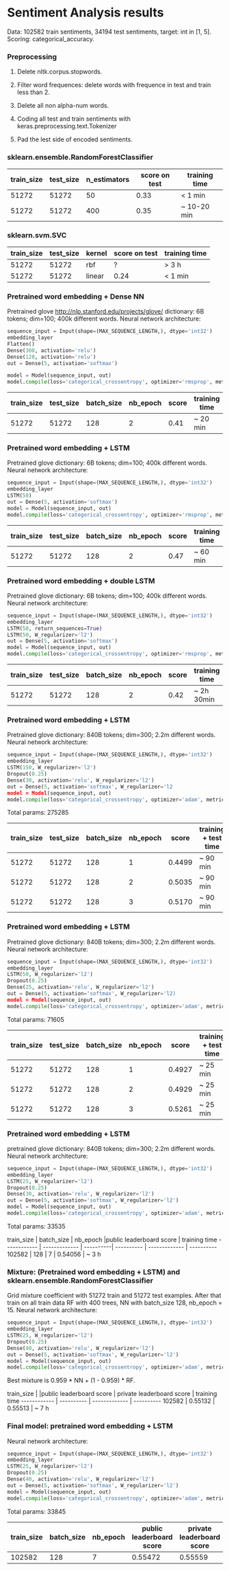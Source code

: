 # Sentiment Analysis results
Data: 102582 train sentiments, 34194 test sentiments, target: int in [1, 5]. Scoring: categorical_accuracy.

### Preprocessing
1) Delete nltk.corpus.stopwords.

2) Filter word frequences: delete words with frequence in test and train less than 2.

3) Delete all non alpha-num words.

4) Coding all test and train sentiments with keras.preprocessing.text.Tokenizer

5) Pad the lest side of encoded sentiments.

### sklearn.ensemble.RandomForestClassifier

train_size | test_size | n_estimators |score on test| training time
------------ | ------------- | ---------- | ------------- | ----------
51272 | 51272 | 50 | 0.33 | < 1 min
51272 | 51272 | 400 | 0.35 | ~ 10-20 min

### sklearn.svm.SVC


train_size | test_size | kernel |score on test | training time
------------ | ------------- | ---------- | ------------- | ----------
51272 | 51272 | rbf | ? | > 3 h
51272 | 51272 | linear | 0.24 | < 1 min 


### Pretrained word embedding + Dense NN
Pretrained glove http://nlp.stanford.edu/projects/glove/ dictionary: 6B tokens; dim=100; 400k different words.
Neural network architecture:
```python
sequence_input = Input(shape=(MAX_SEQUENCE_LENGTH,), dtype='int32')
embedding_layer
Flatten()
Dense(300, activation='relu')
Dense(128, activation='relu')
out = Dense(5, activation='softmax')

model = Model(sequence_input, out)
model.compile(loss='categorical_crossentropy', optimizer='rmsprop', metrics=['acc'])
```

train_size | test_size | batch_size |nb_epoch |score | training time
------------ | ------------- | ----------| ---------- | ------------- | ----------
51272 | 51272 | 128 | 2 | 0.41 | ~ 20 min

### Pretrained word embedding + LSTM
Pretrained glove dictionary: 6B tokens; dim=100; 400k different words.
Neural network architecture:
```python
sequence_input = Input(shape=(MAX_SEQUENCE_LENGTH,), dtype='int32')
embedding_layer
LSTM(50)
out = Dense(5, activation='softmax')
model = Model(sequence_input, out)
model.compile(loss='categorical_crossentropy', optimizer='rmsprop', metrics=['acc'])
```

train_size | test_size | batch_size |nb_epoch |score | training time
------------ | ------------- | ----------| ---------- | ------------- | ----------
51272 | 51272 | 128 | 2 | 0.47 | ~ 60 min


### Pretrained word embedding + double LSTM
Pretrained glove dictionary: 6B tokens; dim=100; 400k different words.
Neural network architecture:
```python
sequence_input = Input(shape=(MAX_SEQUENCE_LENGTH,), dtype='int32')
embedding_layer
LSTM(50, return_sequences=True)
LSTM(50, W_regularizer='l2')
out = Dense(5, activation='softmax')
model = Model(sequence_input, out)
model.compile(loss='categorical_crossentropy', optimizer='rmsprop', metrics=['acc'])
```

train_size | test_size | batch_size |nb_epoch |score | training time
------------ | ------------- | ----------| ---------- | ------------- | ----------
51272 | 51272 | 128 | 2 | 0.42 | ~  2h 30min

### Pretrained word embedding + LSTM
Pretrained glove dictionary: 840B tokens; dim=300; 2.2m different words.
Neural network architecture:
```python
sequence_input = Input(shape=(MAX_SEQUENCE_LENGTH,), dtype='int32')
embedding_layer
LSTM(150, W_regularizer='l2')
Dropout(0.25)
Dense(30, activation='relu', W_regularizer='l2')
out = Dense(5, activation='softmax', W_regularizer='l2
model = Model(sequence_input, out)
model.compile(loss='categorical_crossentropy', optimizer='adam', metrics=['acc'])
```
Total params: 275285


train_size | test_size | batch_size | nb_epoch |score | training + test time
------------ | ------------- | ----------| ---------- | ------------- | ----------
51272 | 51272 | 128 | 1 | 0.4499 | ~ 90 min
51272 | 51272 | 128 | 2 | 0.5035 | ~ 90 min
51272 | 51272 | 128 | 3 | 0.5170 | ~ 90 min

### Pretrained word embedding + LSTM
Pretrained glove dictionary: 840B tokens; dim=300; 2.2m different words.
Neural network architecture:
```python
sequence_input = Input(shape=(MAX_SEQUENCE_LENGTH,), dtype='int32')
embedding_layer
LSTM(50, W_regularizer='l2')
Dropout(0.25)
Dense(25, activation='relu', W_regularizer='l2')
out = Dense(5, activation='softmax', W_regularizer='l2)
model = Model(sequence_input, out)
model.compile(loss='categorical_crossentropy', optimizer='adam', metrics=['acc'])
```
Total params: 71605


train_size | test_size | batch_size | nb_epoch |score | training + test time
------------ | ------------- | ----------| ---------- | ------------- | ----------
51272 | 51272 | 128 | 1 | 0.4927 | ~ 25 min
51272 | 51272 | 128 | 2 | 0.4929 | ~ 25 min
51272 | 51272 | 128 | 3 | 0.5261 | ~ 25 min

### Pretrained word embedding + LSTM
pretrained glove dictionary: 840B tokens; dim=300; 2.2m different words.
Neural network architecture:
```python
sequence_input = Input(shape=(MAX_SEQUENCE_LENGTH,), dtype='int32')
embedding_layer
LSTM(25, W_regularizer='l2')
Dropout(0.25)
Dense(30, activation='relu', W_regularizer='l2')
out = Dense(5, activation='softmax', W_regularizer='l2')
model = Model(sequence_input, out)
model.compile(loss='categorical_crossentropy', optimizer='adam', metrics=['acc'])
```
Total params: 33535

train_size | batch_size | nb_epoch |public leaderboard score | training time
------------ | ------------- | ----------| ---------- | ------------- | ----------
102582 | 128 | 7 | 0.54056 | ~ 3 h

### Mixture: (Pretrained word embedding + LSTM) and sklearn.ensemble.RandomForestClassifier
Grid mixture coefficient with 51272 train and 51272 test examples. After that train on all train data RF with 400 trees, NN with batch_size 128, nb_epoch = 15. 
Neural network architecture:
```python
sequence_input = Input(shape=(MAX_SEQUENCE_LENGTH,), dtype='int32')
embedding_layer
LSTM(25, W_regularizer='l2')
Dropout(0.25)
Dense(40, activation='relu', W_regularizer='l2')
out = Dense(5, activation='softmax', W_regularizer='l2')
model = Model(sequence_input, out)
model.compile(loss='categorical_crossentropy', optimizer='adam', metrics=['acc'])
```


Best mixture is 0.959 * NN + (1 - 0.959) * RF.

train_size | |public leaderboard score | private leaderboard score | training time
------------ | ---------- | ------------- | ----------
102582 |  0.55132 |	0.55513 | ~ 7 h

### Final model: pretrained word embedding + LSTM

Neural network architecture:
```python
sequence_input = Input(shape=(MAX_SEQUENCE_LENGTH,), dtype='int32')
embedding_layer
LSTM(25, W_regularizer='l2')
Dropout(0.25)
Dense(40, activation='relu', W_regularizer='l2')
out = Dense(5, activation='softmax', W_regularizer='l2')
model = Model(sequence_input, out)
model.compile(loss='categorical_crossentropy', optimizer='adam', metrics=['acc'])
```
Total params: 33845

train_size | batch_size | nb_epoch |public leaderboard score | private leaderboard score | training time
------------ | ------------- | ----------| ---------- | ------------- | ----------
102582 | 128 | 7 | 0.55472 | 0.55559 | ~ 7 h
